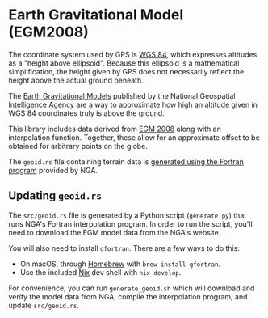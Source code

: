 # Earth Gravitational Model (EGM2008)

The coordinate system used by GPS is [WGS 84](https://en.wikipedia.org/wiki/World_Geodetic_System#WGS_84), which expresses altitudes as a "height above ellipsoid".
Because this ellipsoid is a mathematical simplification, the height given by GPS does not necessarily reflect the height above the actual ground beneath.

The [Earth Gravitational Models](https://en.wikipedia.org/wiki/Earth_Gravitational_Model) published by the National Geospatial Intelligence Agency are a way to approximate how high an altitude given in WGS 84 coordinates truly is above the ground.

This library includes data derived from [EGM 2008](https://earth-info.nga.mil/index.php?dir=wgs84&action=wgs84) along with an interpolation function. Together, these allow for an approximate offset to be obtained for arbitrary points on the globe.

The `geoid.rs` file containing terrain data is [generated using the Fortran program](./tools/README.md) provided by NGA.

## Updating `geoid.rs`

The `src/geoid.rs` file is generated by a Python script (`generate.py`) that
runs NGA's Fortran interpolation program. In order to run the script, you'll
need to download the EGM model data from the NGA's website.

You will also need to install `gfortran`. There are a few ways to do this:
- On macOS, through [Homebrew](https://brew.sh) with `brew install gfortran`.
- Use the included [Nix](https://nix.dev) dev shell with `nix develop`.

For convenience, you can run `generate_geoid.sh` which will download and verify
the model data from NGA, compile the interpolation program, and update
`src/geoid.rs`.
